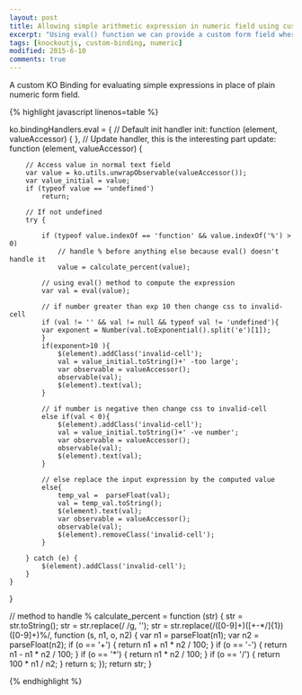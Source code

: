 ```yaml
---
layout: post
title: Allowing simple arithmetic expression in numeric field using custom KO binding 
excerpt: "Using eval() function we can provide a custom form field where user can input arithmetic expression which will get evaluated on focus out"
tags: [knockoutjs, custom-binding, numeric]
modified: 2015-6-10
comments: true
---
```

A custom KO Binding for evaluating simple expressions in place of plain numeric form field.

{% highlight javascript linenos=table %}

ko.bindingHandlers.eval = {
    // Default init handler
    init: function (element, valueAccessor) {
    },
    // Update handler, this is the interesting part
    update: function (element, valueAccessor) {
        
        // Access value in normal text field
        var value = ko.utils.unwrapObservable(valueAccessor());
        var value_initial = value;
        if (typeof value == 'undefined')
            return;
        
        // If not undefined
        try {

            if (typeof value.indexOf == 'function' && value.indexOf('%') > 0)
                // handle % before anything else because eval() doesn't handle it
                value = calculate_percent(value);
            
            // using eval() method to compute the expression
            var val = eval(value);

            // if number greater than exp 10 then change css to invalid-cell
            if (val != '' && val != null && typeof val != 'undefined'){
            var exponent = Number(val.toExponential().split('e')[1]);
            }
            if(exponent>10 ){
                $(element).addClass('invalid-cell');
                val = value_initial.toString()+' -too large';
                var observable = valueAccessor();
                observable(val);
                $(element).text(val);
            }

            // if number is negative then change css to invalid-cell
            else if(val < 0){
                $(element).addClass('invalid-cell');
                val = value_initial.toString()+' -ve number';
                var observable = valueAccessor();
                observable(val);
                $(element).text(val);
            }

            // else replace the input expression by the computed value
            else{
                temp_val =  parseFloat(val);
                val = temp_val.toString();
                $(element).text(val);
                var observable = valueAccessor();
                observable(val);
                $(element).removeClass('invalid-cell');
            }

        } catch (e) {
            $(element).addClass('invalid-cell');
        }
    }
}

// method to handle %
calculate_percent = function (str) {
    str = str.toString();
    str = str.replace(/ /g, '');
    str = str.replace(/([0-9]+)([\+\-\*\/]{1})([0-9]+)%/, function (s, n1, o, n2) {
        var n1 = parseFloat(n1);
        var n2 = parseFloat(n2);
        if (o == '+') {
            return n1 + n1 * n2 / 100;
        }
        if (o == '-') {
            return n1 - n1 * n2 / 100;
        }
        if (o == '*') {
            return n1 * n2 / 100;
        }
        if (o == '/') {
            return 100 * n1 / n2;
        }
        return s;
    });
    return str;
}

{% endhighlight %}